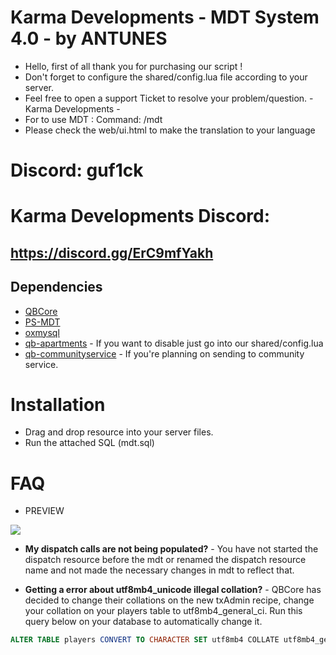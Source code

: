 # Karma Developments - MDT System 4.0 - by ANTUNES

- Hello, first of all thank you for purchasing our script !
- Don't forget to configure the shared/config.lua file according to your server.
- Feel free to open a support Ticket to resolve your problem/question. - Karma Developments -
- For to use MDT : Command: /mdt
- Please check the web/ui.html to make the translation to your language

# Discord: guf1ck

# Karma Developments Discord: 
## https://discord.gg/ErC9mfYakh

## Dependencies

- [QBCore](https://github.com/qbcore-framework/qb-core)
- [PS-MDT](https://github.com/Project-Sloth/ps-mdt)
- [oxmysql](https://github.com/overextended/oxmysql)
- [qb-apartments](https://github.com/qbcore-framework/qb-apartments) - If you want to disable just go into our shared/config.lua
- [qb-communityservice](https://github.com/Zepherlah/qb-community-service) - If you're planning on sending to community service. 

# Installation

* Drag and drop resource into your server files.
* Run the attached SQL (mdt.sql)

# FAQ

* PREVIEW

![](https://cdn.discordapp.com/attachments/1188507337464496128/1237422180497756245/image.png?ex=66515776&is=665005f6&hm=4e27ec489d70a8c139aaea375e5b656e985e13042d775f0330d89a5653ad8b09&)

- **My dispatch calls are not being populated?** - You have not started the dispatch resource before the mdt or renamed the dispatch resource name and not made the necessary changes in mdt to reflect that.

- **Getting a error about utf8mb4_unicode illegal collation?** - QBCore has decided to change their collations on the new txAdmin recipe, change your collation on your players table to utf8mb4_general_ci. Run this query below on your database to automatically change it. 
```sql
ALTER TABLE players CONVERT TO CHARACTER SET utf8mb4 COLLATE utf8mb4_general_ci
```
